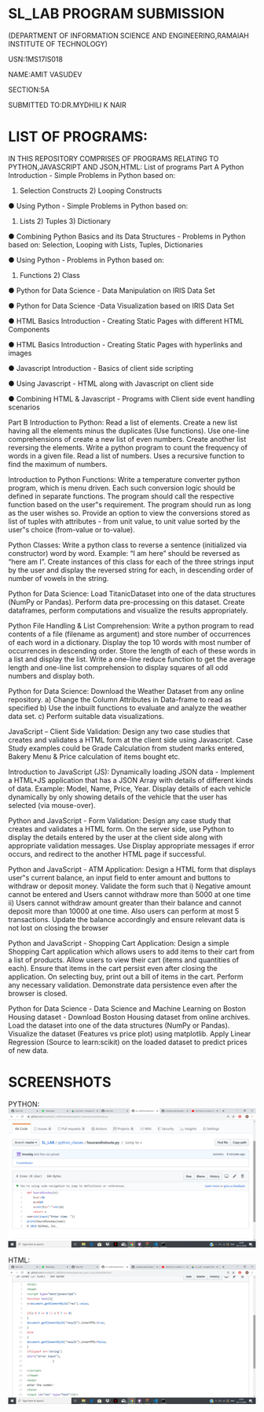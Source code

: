 # SL_LAB PROGRAM SUBMISSION

(DEPARTMENT OF INFORMATION SCIENCE AND ENGINEERING,RAMAIAH INSTITUTE OF TECHNOLOGY)

USN:1MS17IS018

NAME:AMIT VASUDEV

SECTION:5A

SUBMITTED TO:DR.MYDHILI K NAIR

# LIST OF PROGRAMS:

IN THIS REPOSITORY COMPRISES OF PROGRAMS RELATING TO PYTHON,JAVASCRIPT AND JSON,HTML:
List of programs
Part A
Python Introduction - Simple Problems in Python based on:
  1) Selection Constructs 2) Looping Constructs

● Using Python - Simple Problems in Python based on:
  1) Lists 2) Tuples 3) Dictionary

● Combining Python Basics and its Data Structures - Problems in Python based
on:
   Selection, Looping with Lists, Tuples, Dictionaries

● Using Python - Problems in Python based on:
  1) Functions 2) Class

● Python for Data Science - Data Manipulation on IRIS Data Set

● Python for Data Science -Data Visualization based on IRIS Data Set

● HTML Basics Introduction - Creating Static Pages with different HTML
Components

● HTML Basics Introduction - Creating Static Pages with hyperlinks and images

● Javascript Introduction - Basics of client side scripting

● Using Javascript - HTML along with Javascript on client side

● Combining HTML & Javascript - Programs with Client side event handling
scenarios

Part B
Introduction to Python: Read a list of elements. Create a new list having all the elements minus the duplicates (Use functions). Use one-line comprehensions of create a new list of even numbers. Create another list reversing the elements. Write a python program to count the frequency of words in a given file. Read a list of numbers. Uses a recursive function to find the maximum of numbers.

Introduction to Python Functions: Write a temperature converter python program, which is menu driven. Each such conversion logic should be defined in separate functions. The program should call the respective function based on the user‟s requirement. The program should run as long as the user wishes so. Provide an option to view the conversions stored as list of tuples with attributes - from unit value, to unit value sorted by the user‟s choice (from-value or to-value).

Python Classes: Write a python class to reverse a sentence (initialized via constructor) word by word. Example: “I am here” should be reversed as “here am I”. Create instances of this class for each of the three strings input by the user and display the reversed string for each, in descending order of number of vowels in the string.

Python for Data Science: Load TitanicDataset into one of the data structures (NumPy or Pandas). Perform data pre-processing on this dataset. Create dataframes, perform computations and visualize the results appropriately.

Python File Handling & List Comprehension: Write a python program to read contents of a file (filename as argument) and store number of occurrences of each word in a dictionary. Display the top 10 words with most number of occurrences in descending order. Store the length of each of these words in a list and display the list. Write a one-line reduce function to get the average length and one-line list comprehension to display squares of all odd numbers and display both.

Python for Data Science: Download the Weather Dataset from any online repository. a) Change the Column Attributes in Data-frame to read as specified b) Use the inbuilt functions to evaluate and analyze the weather data set. c) Perform suitable data visualizations.

JavaScript – Client Side Validation: Design any two case studies that creates and validates a HTML form at the client side using Javascript. Case Study examples could be Grade Calculation from student marks entered, Bakery Menu & Price calculation of items bought etc.

Introduction to JavaScript (JS): Dynamically loading JSON data - Implement a HTML+JS application that has a JSON Array with details of different kinds of data. Example: Model, Name, Price, Year. Display details of each vehicle dynamically by only showing details of the vehicle that the user has selected (via mouse-over).

Python and JavaScript - Form Validation: Design any case study that creates and validates a HTML form. On the server side, use Python to display the details entered by the user at the client side along with appropriate validation messages. Use Display appropriate messages if error occurs, and redirect to the another HTML page if successful.

Python and JavaScript - ATM Application: Design a HTML form that displays user‟s current balance, an input field to enter amount and buttons to withdraw or deposit money. Validate the form such that i) Negative amount cannot be entered and Users cannot withdraw more than 5000 at one time ii) Users cannot withdraw amount greater than their balance and cannot deposit more than 10000 at one time. Also users can perform at most 5 transactions. Update the balance accordingly and ensure relevant data is not lost on closing the browser

Python and JavaScript - Shopping Cart Application: Design a simple Shopping Cart application which allows users to add items to their cart from a list of products. Allow users to view their cart (items and quantities of each). Ensure that items in the cart persist even after closing the application. On selecting buy, print out a bill of items in the cart. Perform any necessary validation. Demonstrate data persistence even after the browser is closed.

Python for Data Science - Data Science and Machine Learning on Boston Housing dataset - Download Boston Housing dataset from online archives. Load the dataset into one of the data structures (NumPy or Pandas). Visualize the dataset (Features vs price plot) using matplotlib. Apply Linear Regression (Source to learn:scikit) on the loaded dataset to predict prices of new data.

 # SCREENSHOTS
 PYTHON: 
![alt tag](https://github.com/timaddg/SL_LAB/blob/master/Screenshot%20(1).png) 

HTML:
![alt tag](https://github.com/timaddg/SL_LAB/blob/master/Screenshot%20(2).png)




 
 
 
 
 
 
 
 
 
 
